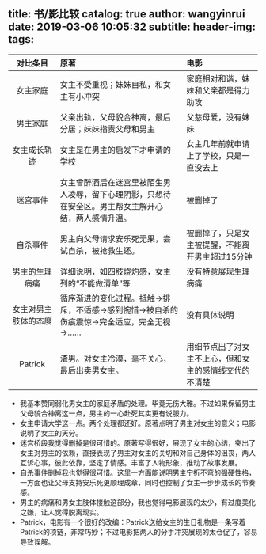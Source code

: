 title: 书/影比较
catalog: true
author: wangyinrui
date: 2019-03-06 10:05:32
subtitle:
header-img:
tags:
---
|对比条目|原著|电影|
|:---:|:---|:---|
|女主家庭|女主不受重视；妹妹自私，和女主有小冲突|家庭相对和谐，妹妹和父亲都是得力助攻|
|男主家庭|父亲出轨，父母貌合神离，最后分居；妹妹指责父母和男主|父慈母爱，没有妹妹
|女主成长轨迹|女主是在男主的启发下才申请的学校|女主几年前就申请上了学校，只是一直没去上
|迷宫事件|女主曾醉酒后在迷宫里被陌生男人凌辱，留下心理阴影，只想待在安全区。男主帮女主解开心结，两人感情升温。|被删掉了
|自杀事件|男主向父母请求安乐死无果，尝试自杀，被抢救生还。|被删掉了，只是女主被提醒，不能离开男主超过15分钟
|男主的生理病痛|详细说明，如四肢烧灼感，女主列的“不能做清单”等|没有特意展现生理病痛
|女主对男主肢体的态度|循序渐进的变化过程。抵触→排斥，不适感→感到惋惜→被自杀的伤痕震惊→完全适应，完全无视→……|没有具体说明
|Patrick|渣男。对女主冷漠，毫不关心，最后出卖男女主。|用细节点出了对女主不上心，但和女主的感情线交代的不清楚

 - 我基本赞同弱化男女主的家庭矛盾的处理。毕竟无伤大雅。不过如果保留男主父母貌合神离这一点，男主的一心赴死其实更有说服力。
 - 女主申请大学这一点。两个处理都还好。原著点明了男主对女主的意义；电影说明了女主的天分。
 - 迷宫桥段我觉得删掉是很可惜的。原著写得很好，展现了女主的心结，突出了女主对男主的依赖，直接表现了男主对女主的关切和对自己身体的沮丧，两人互诉心事，彼此依靠，坚定了情感。丰富了人物形象，推动了故事发展。
 - 自杀事件删掉我也觉得很可惜。这里一方面能说明男主宁折不弯的强硬性格，一方面也让父母支持安乐死更顺理成章，同时也控制了女主一步步成长的节奏感。
 - 男主的病痛和男女主肢体接触这部分，我也觉得电影展现的太少，有过度美化之嫌，让人觉得脱离现实。
 - Patrick，电影有一个很好的改编：Patrick送给女主的生日礼物是一条写着Patrick的项链，非常巧妙；不过电影把两人的分手冲突展现的太仓促了，容易导致误解。